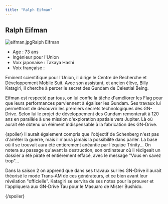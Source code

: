 ```yaml
---
title: "Ralph Eifman"
---
```


Ralph Eifman
------------

![eifman.jpg](/images/stories/saga/gundam00/persos/eifman.jpg "eifman.jpg")Ralph Eifman


- Age : 73 ans  
- Ingénieur pour l'Union  
- Voix japonaise : Takaya Hashi  
- Voix française :


Eminent scientifique pour l'Union, il dirige le Centre de Recherche et Développement Mobile Suit. Avec son assistant, et ancien élève, Billy Katagiri, il cherche à percer le secret des Gundam de Celestial Being.


Eifman est respecté par tous, on lui confie la tâche d'améliorer les Flag pour que leurs performances parviennent à égaliser les Gundam. Ses travaux lui permettront de découvrir les premiers secrets technologiques des GN-Drive. Selon lui le projet de développement des Gundam remonterait à 120 ans en parallèle à une mission d'exploration spatiale vers Jupiter. Là où aurait été obtenu un élément indispensable à la fabrication des GN-Drive.



{spoiler}
Il aurait également compris que l'objectif de Schenberg n'est pas d'arrêter la guerre, mais il n'aura jamais la possibilité dans parler. La base où il se trouvait aura été entièrement anéantie par l'équipe Trinity... On notera au passage qu'avant la destruction, son ordinateur où il rédigeait un dossier a été piraté et entièrement effacé, avec le message "Vous en savez trop"...


Dans la saison 2 on apprend que dans ses travaux sur les GN-Drive il aurait théorisé le mode Trans-AM de ces générateurs, et ce bien avant leur révélation "officielle". Katagiri se servira de ses notes pour la prouver et l'appliquera aux GN-Drive Tau pour le Masuaro de Mister Bushido.

 {/spoiler} 